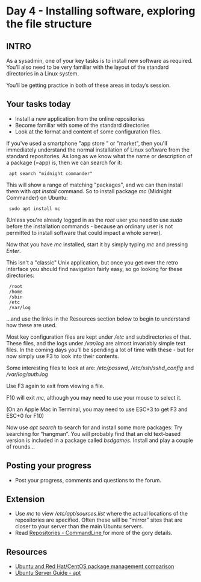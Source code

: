 # Day 4 - Installing software, exploring the file structure

## INTRO

As a sysadmin, one of your key tasks is to install new software as required. You’ll also need to be very familiar with the layout of the standard directories in a Linux system.

You’ll be getting practice in both of these areas in today’s session.

## Your tasks today
* Install a new application from the online repositories 
* Become familiar with some of the standard directories
* Look at the format and content of some configuration files.

If you've used a smartphone "app store " or "market", then you'll immediately understand the normal installation of Linux software from the standard repositories. As long as we know what the name or description of a package (=app) is, then we  can search for it:

     apt search "midnight commander"

This will show a range of matching "packages", and we can then install them with *apt install* command. So to install package *mc* (Midnight Commander) on Ubuntu: 

     sudo apt install mc

(Unless you're already logged in as the *root* user you need to use *sudo* before the installation commands - because an ordinary user is not permitted to install software that could impact a whole server).

Now that you have *mc* installed, start it by simply typing *mc* and pressing *Enter*. 

This isn't a "classic" Unix application, but once you get over the retro interface you should find navigation fairly easy, so go looking for these directories:

     /root     
     /home  	
     /sbin 
     /etc
     /var/log 

...and use the links in the Resources section below to begin to understand how these are used. 

Most key configuration files are kept under */etc* and subdirectories of that. These files, and the logs under */var/log* are almost invariably simple text files. In the coming days you'll be spending a lot of time with these - but for now simply use F3 to look into their contents.

Some interesting files to look at are: */etc/passwd*, */etc/ssh/sshd_config* and */var/log/auth.log* 

Use F3 again to exit from viewing a file.

F10 will exit *mc*, although you may need to use your mouse to select it.

(On an Apple Mac in Terminal, you may need to use ESC+3 to get F3 and ESC+0 for F10)

Now use *apt search* to search for and install some more packages: Try searching for “hangman”. You will probably find that an old text-based version is included in a package called *bsdgames*. Install and play a couple of rounds...

## Posting your progress
* Post your progress, comments and questions to the forum.

## Extension
* Use *mc* to view */etc/apt/sources.list* where the actual locations of the repositories are specified. Often these will be “mirror” sites that are closer to your server than the main Ubuntu servers.
* Read [Repositories - CommandLine
](https://help.ubuntu.com/community/Repositories/CommandLine) for more of the gory details.

## Resources 
* [Ubuntu and Red Hat/CentOS package management comparison]( https://help.ubuntu.com/community/SwitchingToUbuntu/FromLinux/RedHatEnterpriseLinuxAndFedora)
* [Ubuntu Server Guide - apt](https://help.ubuntu.com/lts/serverguide/apt.html)



